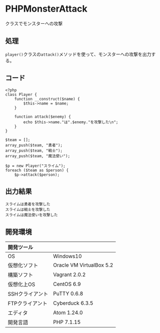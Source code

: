 # PHPMonsterAttack
クラスでモンスターへの攻撃

## 処理
`player()`クラスの`attack()`メソッドを使って、モンスターへの攻撃を出力する。

## コード
```
<?php
class Player {
    function __construct($name) {
        $this->name = $name;
    }

    function attack($enemy) {
        echo $this->name."は".$enemy."を攻撃した\n";
    }
}

$team = [];
array_push($team, "勇者");
array_push($team, "戦士");
array_push($team, "魔法使い");

$p = new Player("スライム");
foreach ($team as $person) {
    $p->attack($person);
```

## 出力結果  
```
スライムは勇者を攻撃した
スライムは戦士を攻撃した
スライムは魔法使いを攻撃した
```
  
## 開発環境
| 開発ツール |  |
|:-|:-|
| OS | Windows10 |
| 仮想化ソフト | Oracle VM VirtualBox 5.2 |
| 構築ソフト | Vagrant 2.0.2 |
| 仮想化上OS | CentOS 6.9 |
| SSHクライアント | PuTTY 0.6.8 |
| FTPクライアント | Cyberduck 6.3.5 |
| エディタ | Atom 1.24.0 |
| 開発言語 | PHP 7.1.15 |

